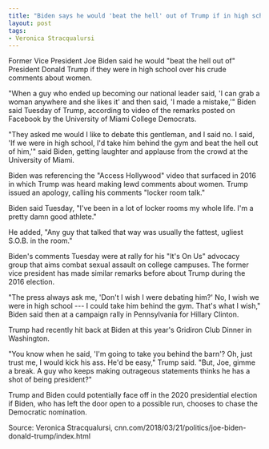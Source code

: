 ```yaml
---
title: "Biden says he would 'beat the hell' out of Trump if in high school"
layout: post
tags:
- Veronica Stracqualursi
---
```


Former Vice President Joe Biden said he would "beat the hell out of" President Donald Trump if they were in high school over his crude comments about women.

"When a guy who ended up becoming our national leader said, 'I can grab a woman anywhere and she likes it' and then said, 'I made a mistake,'" Biden said Tuesday of Trump, according to video of the remarks posted on Facebook by the University of Miami College Democrats.

"They asked me would I like to debate this gentleman, and I said no. I said, 'If we were in high school, I'd take him behind the gym and beat the hell out of him,'" said Biden, getting laughter and applause from the crowd at the University of Miami.

Biden was referencing the "Access Hollywood" video that surfaced in 2016 in which Trump was heard making lewd comments about women. Trump issued an apology, calling his comments "locker room talk."

Biden said Tuesday, "I've been in a lot of locker rooms my whole life. I'm a pretty damn good athlete."

He added, "Any guy that talked that way was usually the fattest, ugliest S.O.B. in the room."

Biden's comments Tuesday were at rally for his "It's On Us" advocacy group that aims combat sexual assault on college campuses. The former vice president has made similar remarks before about Trump during the 2016 election.

"The press always ask me, 'Don't I wish I were debating him?' No, I wish we were in high school --- I could take him behind the gym. That's what I wish," Biden said then at a campaign rally in Pennsylvania for Hillary Clinton.

Trump had recently hit back at Biden at this year's Gridiron Club Dinner in Washington.

"You know when he said, 'I'm going to take you behind the barn'? Oh, just trust me, I would kick his ass. He'd be easy," Trump said. "But, Joe, gimme a break. A guy who keeps making outrageous statements thinks he has a shot of being president?"

Trump and Biden could potentially face off in the 2020 presidential election if Biden, who has left the door open to a possible run, chooses to chase the Democratic nomination.

Source: Veronica Stracqualursi, cnn.com/2018/03/21/politics/joe-biden-donald-trump/index.html
